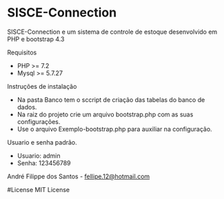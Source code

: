 # SISCE-Connection
SISCE-Connection e um sistema de controle de estoque desenvolvido em PHP e bootstrap 4.3

Requisitos 
 * PHP >= 7.2  
 * Mysql >= 5.7.27

Instruções de instalação
 * Na pasta Banco tem o sccript de criação das tabelas do banco de dados.
 * Na raiz do projeto crie um arquivo bootstrap.php com as suas configurações.
 * Use o arquivo Exemplo-bootstrap.php para auxiliar na configuração.

Usuario e senha padrão.
 * Usuario: admin
 * Senha: 123456789

André Filippe dos Santos - fellipe.12@hotmail.com

#License
MIT License
